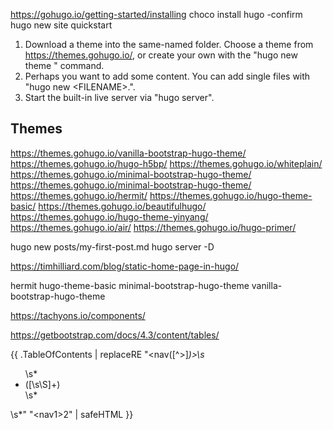 https://gohugo.io/getting-started/installing
choco install hugo -confirm
hugo new site quickstart


1. Download a theme into the same-named folder.
   Choose a theme from https://themes.gohugo.io/, or
   create your own with the "hugo new theme <THEMENAME>" command.
2. Perhaps you want to add some content. You can add single files
   with "hugo new <SECTIONNAME>\<FILENAME>.<FORMAT>".
3. Start the built-in live server via "hugo server".

## Themes
https://themes.gohugo.io/vanilla-bootstrap-hugo-theme/
https://themes.gohugo.io/hugo-h5bp/
https://themes.gohugo.io/whiteplain/
https://themes.gohugo.io/minimal-bootstrap-hugo-theme/
https://themes.gohugo.io/minimal-bootstrap-hugo-theme/
https://themes.gohugo.io/hermit/
https://themes.gohugo.io/hugo-theme-basic/
https://themes.gohugo.io/beautifulhugo/
https://themes.gohugo.io/hugo-theme-yinyang/
https://themes.gohugo.io/air/
https://themes.gohugo.io/hugo-primer/


hugo new posts/my-first-post.md
hugo server -D

https://timhilliard.com/blog/static-home-page-in-hugo/

hermit
hugo-theme-basic
minimal-bootstrap-hugo-theme
vanilla-bootstrap-hugo-theme

https://tachyons.io/components/

https://getbootstrap.com/docs/4.3/content/tables/


{{ .TableOfContents | replaceRE "<nav([^>]*)>\\s*<ul>\\s*<li>([\\s\\S]+)</li>\\s*</ul>\\s*</nav>" "<nav$1>$2</nav>" | safeHTML }}